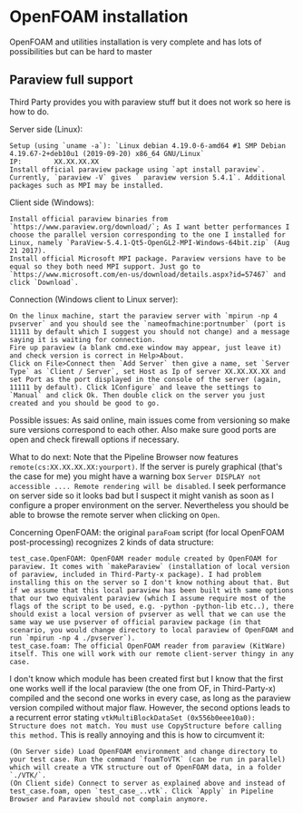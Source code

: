 # OpenFOAM installation
OpenFOAM and utilities installation is very complete and has lots of possibilities but can be hard to master

## Paraview full support
Third Party provides you with paraview stuff but it does not work so here is how to do.

Server side (Linux):

    Setup (using `uname -a`): `Linux debian 4.19.0-6-amd64 #1 SMP Debian 4.19.67-2+deb10u1 (2019-09-20) x86_64 GNU/Linux`
    IP:        XX.XX.XX.XX
    Install official paraview package using `apt install paraview`. Currently, `paraview -V` gives ` paraview version 5.4.1`. Additional packages such as MPI may be installed.

Client side (Windows):

    Install official paraview binaries from `https://www.paraview.org/download/`; As I want better performances I choose the parallel version corresponding to the one I installed for Linux, namely `ParaView-5.4.1-Qt5-OpenGL2-MPI-Windows-64bit.zip` (Aug 21 2017).
    Install official Microsoft MPI package. Paraview versions have to be equal so they both need MPI support. Just go to `https://www.microsoft.com/en-us/download/details.aspx?id=57467` and click `Download`.

Connection (Windows client to Linux server):

    On the linux machine, start the paraview server with `mpirun -np 4 pvserver` and you should see the `nameofmachine:portnumber` (port is 11111 by default which I suggest you should not change) and a message saying it is waiting for connection.
    Fire up paraview (a blank cmd.exe window may appear, just leave it) and check version is correct in Help>About.
    Click on File>Connect then `Add Server` then give a name, set `Server Type` as `Client / Server`, set Host as Ip of server XX.XX.XX.XX and set Port as the port displayed in the console of the server (again, 11111 by default). Click 1Configure` and leave the settings to `Manual` and click Ok. Then double click on the server you just created and you should be good to go.

Possible issues: As said online, main issues come from versioning so make sure versions correspond to each other. Also make sure good ports are open and check firewall options if necessary.

What to do next: Note that the Pipeline Browser now features `remote(cs:XX.XX.XX.XX:yourport)`. If the server is purely graphical (that's the case for me) you might have a warning box `Server DISPLAY not accessible .... Remote rendering will be disabled`. I seek performance on server side so it looks bad but I suspect it might vanish as soon as I configure a proper environment on the server. Nevertheless you should be able to browse the remote server when clicking on `Open`.

Concerning OpenFOAM: the original `paraFoam` script (for local OpenFOAM post-processing) recognizes 2 kinds of data structure:

    test_case.OpenFOAM: OpenFOAM reader module created by OpenFOAM for paraview. It comes with `makeParaview` (installation of local version of paraview, included in Third-Party-x package). I had problem installing this on the server so I don't know nothing about that. But if we assume that this local paraview has been built with same options that our two equivalent paraview (which I assume require most of the flags of the script to be used, e.g. -python -python-lib etc..), there should exist a local version of pvserver as well that we can use the same way we use pvserver of official paraview package (in that scenario, you would change directory to local paraview of OpenFOAM and run `mpirun -np 4 ./pvserver`).
    test_case.foam: The official OpenFOAM reader from paraview (KitWare) itself. This one will work with our remote client-server thingy in any case.

I don't know which module has been created first but I know that the first one works well if the local paraview (the one from OF, in Third-Party-x) compiled  and the second one works in every case, as long as the paraview version compiled without major flaw.  However, the second options leads to a recurrent error stating `vtkMultiBlockDataSet (0x556b0eee10a0): Structure does not match. You must use CopyStructure before calling this method.`  This is really annoying and this is how to circumvent it:

    (On Server side) Load OpenFOAM environment and change directory to your test case. Run the command `foamToVTK` (can be run in parallel) which will create a VTK structure out of OpenFOAM data, in a folder `./VTK/`.
    (On Client side) Connect to server as explained above and instead of test_case.foam, open `test_case_..vtk`. Click `Apply` in Pipeline Browser and Paraview should not complain anymore.

